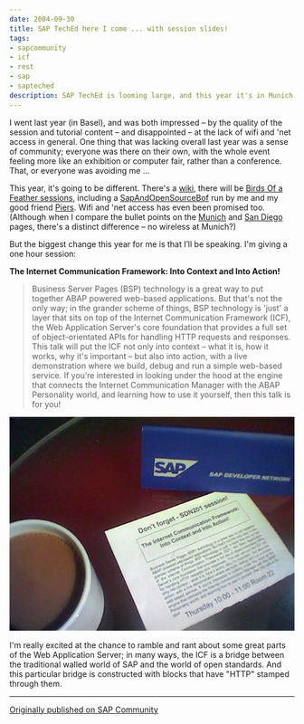 ```yaml
---
date: 2004-09-30
title: SAP TechEd here I come ... with session slides!
tags:
- sapcommunity
- icf
- rest
- sap
- sapteched
description: SAP TechEd is looming large, and this year it's in Munich. (If you’re not in Europe, then SAP are holding TechEd events in Bangalore, Tokyo, and San Diego too).
---
```


I went last year (in Basel), and was both impressed – by the quality of the session and tutorial content – and disappointed – at the lack of wifi and 'net access in general. One thing that was lacking overall last year was a sense of community; everyone was there on their own, with the whole event feeling more like an exhibition or computer fair, rather than a conference. That, or everyone was avoiding me ...

This year, it's going to be different. There's a [wiki](http://wiki.sdn.sap.com/teched04/), there will be [Birds Of a Feather sessions](https://web.archive.org/web/20041230085220/http://wiki.sdn.sap.com/teched04/index.cgi?MunichBOF), including a [SapAndOpenSourceBof](https://web.archive.org/web/20041205090336/http://wiki.sdn.sap.com/teched04/index.cgi?SapAndOpenSourceBof) run by me and my good friend [Piers](http://www.piersharding.com/blog/). Wifi and 'net access has even been promised too. (Although when I compare the bullet points on the [Munich](http://emea.sapteched.com) and [San Diego](http://www.sapteched.com) pages, there's a distinct difference – no wireless at Munich?)

But the biggest change this year for me is that I’ll be speaking. I'm giving a one hour session:

**The Internet Communication Framework: Into Context and Into Action!**

> Business Server Pages (BSP) technology is a great way to put together
> ABAP powered web-based applications. But that's not the only way; in
> the grander scheme of things, BSP technology is 'just' a layer that
> sits on top of the Internet Communication Framework (ICF), the Web
> Application Server's core foundation that provides a full set of
> object-orientated APIs for handling HTTP requests and responses.
> This talk will put the ICF not only into context – what it is, how
> it works, why it's important – but also into action, with a live
> demonstration where we build, debug and run a simple web-based service.
> If you’re interested in looking under the hood at the engine that
> connects the Internet Communication Manager with the ABAP Personality
> world, and learning how to use it yourself, then this talk is for you!

![session flyer on the table next to a cup of coffee](/images/2004/09/SessionFlyer.jpg)

I'm really excited at the chance to ramble and rant about some great parts of the Web Application Server; in many ways, the ICF is a bridge between the traditional walled world of SAP and the world of open standards. And this particular bridge is constructed with blocks that have "HTTP" stamped through them.

---

[Originally published on SAP Community](https://community.sap.com/t5/additional-blogs-by-members/sap-teched-here-i-come-with-session-slides/ba-p/12839434)
